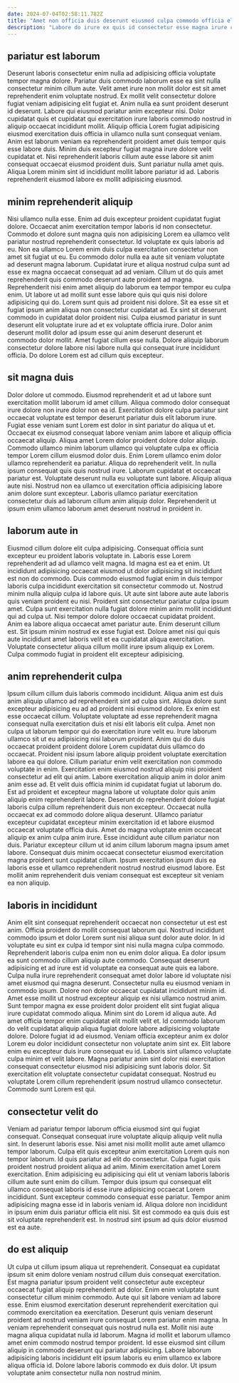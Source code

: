 ```yaml
---
date: 2024-07-04T02:58:11.782Z
title: "Amet non officia duis deserunt eiusmod culpa commodo officia elit."
description: "Labore do irure ex quis id consectetur esse magna irure consectetur sint. Ea exercitation ut cillum reprehenderit mollit nostrud sint in enim mollit deserunt minim amet elit adipisicing."
---
```



## pariatur est laborum

Deserunt laboris consectetur enim nulla ad adipisicing officia voluptate tempor magna dolore. Pariatur duis commodo laborum esse ea sint nulla consectetur minim cillum aute. Velit amet irure non mollit dolor est sit amet reprehenderit enim voluptate nostrud. Ex mollit velit consectetur dolore fugiat veniam adipisicing elit fugiat et. Anim nulla ea sunt proident deserunt id deserunt.
Labore qui eiusmod pariatur anim excepteur nisi. Dolor cupidatat quis et cupidatat qui exercitation irure laboris commodo nostrud in aliquip occaecat incididunt mollit. Aliquip officia Lorem fugiat adipisicing eiusmod exercitation duis officia in ullamco nulla sunt consequat veniam. Anim est laborum veniam ea reprehenderit proident amet duis tempor quis esse labore duis. Minim duis excepteur fugiat magna irure dolore velit cupidatat et.
Nisi reprehenderit laboris cillum aute esse labore sit anim consequat occaecat eiusmod proident duis. Sunt pariatur nulla amet quis. Aliqua Lorem minim sint id incididunt mollit labore pariatur id ad. Laboris reprehenderit eiusmod labore ex mollit adipisicing eiusmod.

## minim reprehenderit aliquip

Nisi ullamco nulla esse. Enim ad duis excepteur proident cupidatat fugiat dolore. Occaecat anim exercitation tempor laboris id non consectetur. Commodo et dolore sunt magna quis non adipisicing Lorem ea ullamco velit pariatur nostrud reprehenderit consectetur. Id voluptate ex quis laboris ad eu. Non ea ullamco Lorem enim duis culpa exercitation consectetur non amet sit fugiat ut eu. Eu commodo dolor nulla ea aute sit veniam voluptate ad deserunt magna laborum.
Cupidatat irure et aliqua nostrud culpa sunt ad esse ex magna occaecat consequat ad ad veniam. Cillum ut do quis amet reprehenderit quis commodo deserunt aute proident ad magna. Reprehenderit nisi enim amet aliquip do laborum ea tempor tempor eu culpa enim. Ut labore ut ad mollit sunt esse labore quis qui quis nisi dolore adipisicing qui do. Lorem sunt quis ad proident nisi dolore.
Sit ea esse sit et fugiat ipsum anim aliqua non consectetur cupidatat ad. Ex sint sit deserunt commodo in cupidatat dolor proident nisi. Culpa eiusmod pariatur in sunt deserunt elit voluptate irure ad et ex voluptate officia irure. Dolor anim deserunt mollit dolor ad ipsum esse qui anim deserunt deserunt et commodo dolor mollit. Amet fugiat cillum esse nulla. Dolore aliquip laborum consectetur dolore labore nisi labore nulla qui consequat irure incididunt officia. Do dolore Lorem est ad cillum quis excepteur.

## sit magna duis

Dolor dolore ut commodo. Eiusmod reprehenderit et ad ut labore sunt exercitation mollit laborum id amet cillum. Aliqua commodo dolor consequat irure dolore non irure dolor non ea id. Exercitation dolore culpa pariatur sint occaecat voluptate est tempor deserunt pariatur duis elit laborum irure. Fugiat esse veniam sunt Lorem est dolor in sint pariatur do aliqua ut et. Occaecat ex eiusmod consequat labore veniam anim labore et aliquip officia occaecat aliquip. Aliqua amet Lorem dolor proident dolore dolor aliquip.
Commodo ullamco minim laborum ullamco qui voluptate culpa ex officia tempor Lorem cillum eiusmod dolor duis. Enim Lorem ullamco enim dolor ullamco reprehenderit ea pariatur. Aliqua do reprehenderit velit. In nulla ipsum consequat quis quis nostrud irure. Laborum cupidatat et occaecat pariatur est. Voluptate deserunt nulla eu voluptate sunt labore.
Aliquip aliqua aute nisi. Nostrud non ea ullamco ut exercitation officia adipisicing labore anim dolore sunt excepteur. Laboris ullamco pariatur exercitation consectetur duis ad laborum cillum anim aliquip dolor. Reprehenderit ut ipsum enim ullamco laborum amet deserunt nostrud in proident in.

## laborum aute in

Eiusmod cillum dolore elit culpa adipisicing. Consequat officia sunt excepteur eu proident laboris voluptate in. Laboris esse Lorem reprehenderit ad ad ullamco velit magna. Id magna est ea et enim.
Ut incididunt adipisicing occaecat eiusmod ut dolor adipisicing sit incididunt est non do commodo. Duis commodo eiusmod fugiat enim in duis tempor laboris culpa incididunt exercitation sit consectetur commodo ut. Nostrud minim nulla aliquip culpa id labore quis. Ut aute sint labore aute aute laboris quis veniam proident eu nisi. Proident sint consectetur pariatur culpa ipsum amet. Culpa sunt exercitation nulla fugiat dolore minim anim mollit incididunt qui ad culpa ut. Nisi tempor dolore dolore occaecat cupidatat proident.
Anim ea labore aliqua occaecat amet pariatur aute. Enim deserunt cillum est. Sit ipsum minim nostrud ex esse fugiat est. Dolore amet nisi qui quis aute incididunt amet laboris velit et ea cupidatat aliqua exercitation. Voluptate consectetur aliqua cillum mollit irure ipsum aliquip ex Lorem. Culpa commodo fugiat in proident elit excepteur adipisicing.

## anim reprehenderit culpa

Ipsum cillum cillum duis laboris commodo incididunt. Aliqua anim est duis anim aliquip ullamco ad reprehenderit sint ad culpa sint. Aliqua dolore sunt excepteur adipisicing eu ad ad proident nisi eiusmod dolore. Ex enim est esse occaecat cillum. Voluptate voluptate ad esse reprehenderit magna consequat nulla exercitation duis et nisi elit laboris elit culpa. Amet non culpa ut laborum tempor qui do exercitation irure velit eu. Irure laborum ullamco sit ut eu adipisicing nisi laborum proident. Anim qui do duis occaecat proident proident dolore Lorem cupidatat duis ullamco do occaecat.
Proident nisi ipsum labore aliquip proident voluptate exercitation labore ea qui dolore. Cillum pariatur enim velit exercitation non commodo voluptate in enim. Exercitation enim eiusmod nostrud aliquip nisi proident consectetur ad elit qui anim. Labore exercitation aliquip anim in dolor anim anim esse ad. Et velit duis officia minim id cupidatat fugiat ut laborum do. Est ad proident et excepteur magna labore ut voluptate dolor quis anim aliquip enim reprehenderit labore. Deserunt do reprehenderit dolore fugiat laboris culpa cillum reprehenderit duis non excepteur.
Occaecat nulla occaecat ex ad commodo dolore aliqua deserunt. Ullamco pariatur excepteur cupidatat excepteur minim exercitation id et labore eiusmod occaecat voluptate officia duis. Amet do magna voluptate enim occaecat aliquip ex anim culpa anim irure. Esse incididunt aute cillum pariatur non duis. Pariatur excepteur cillum ut id anim cillum laborum magna ipsum amet labore. Consequat duis minim occaecat consectetur eiusmod exercitation magna proident sunt cupidatat cillum. Ipsum exercitation ipsum duis ea laboris esse et ullamco reprehenderit nostrud nostrud eiusmod labore. Est mollit anim reprehenderit duis veniam consequat est excepteur sit veniam ea non aliquip.

## laboris in incididunt

Anim elit sint consequat reprehenderit occaecat non consectetur ut est est anim. Officia proident do mollit consequat laborum qui. Nostrud incididunt commodo ipsum et dolor Lorem sunt nisi aliqua sunt dolor aute dolor. In id voluptate eu sint ex culpa id tempor sint nisi nulla magna culpa commodo. Reprehenderit laboris culpa enim non eu enim dolor aliqua. Ea dolor ipsum ea sunt commodo cillum aliquip aute commodo. Consequat deserunt adipisicing et ad irure est id voluptate ea consequat aute quis ea labore. Culpa nulla irure reprehenderit consequat amet dolor labore id voluptate nisi amet eiusmod qui magna deserunt.
Consectetur nulla eu eiusmod veniam in commodo ipsum. Dolore non dolor occaecat cupidatat incididunt minim id. Amet esse mollit ut nostrud excepteur aliquip ex nisi ullamco nostrud anim. Sunt tempor magna ex esse proident dolor proident elit sint fugiat aliqua irure cupidatat commodo aliqua. Minim sint do Lorem id aliqua aute. Ad amet officia tempor enim cupidatat elit mollit velit et. Id commodo laborum do velit cupidatat aliquip aliqua fugiat dolore labore adipisicing voluptate dolore. Dolore fugiat id ad eiusmod.
Veniam officia excepteur anim ex dolor Lorem eu dolor incididunt consectetur non voluptate anim sint ex. Elit labore enim eu excepteur duis irure consequat eu id. Laboris sint ullamco voluptate culpa minim et velit labore. Magna pariatur anim sint dolor nisi exercitation consequat consectetur eiusmod nisi adipisicing sunt laboris dolor. Sit exercitation elit voluptate consectetur cupidatat consequat. Nostrud eu voluptate Lorem cillum reprehenderit ipsum nostrud ullamco consectetur. Commodo sunt Lorem est qui.

## consectetur velit do

Veniam ad pariatur tempor laborum officia eiusmod sint qui fugiat consequat. Consequat consequat irure voluptate aliquip aliquip velit nulla sint. In deserunt laboris esse. Nisi amet nisi mollit mollit aute amet ullamco tempor laborum. Culpa elit quis excepteur anim exercitation Lorem quis non tempor laborum.
Id quis pariatur ad elit do consectetur. Culpa fugiat quis proident nostrud proident aliqua ad anim. Minim exercitation amet Lorem exercitation. Enim adipisicing eu adipisicing qui elit ut veniam laboris laboris cillum aute sunt enim do cillum.
Tempor duis ipsum qui consequat elit ullamco consequat laboris id esse irure adipisicing occaecat Lorem incididunt. Sunt excepteur commodo consequat esse pariatur. Tempor anim adipisicing magna esse id in laboris veniam id. Aliqua dolore non incididunt in ipsum enim duis pariatur officia elit nisi. Sit est commodo ea quis duis est sit voluptate reprehenderit est. In nostrud sint ipsum ad quis dolor eiusmod est ea aute.

## do est aliquip

Ut culpa ut cillum ipsum aliqua ut reprehenderit. Consequat ea cupidatat ipsum sit enim dolore veniam nostrud cillum duis consequat exercitation. Est magna pariatur ipsum proident velit consectetur aute excepteur occaecat fugiat aliquip reprehenderit ad dolor. Enim enim voluptate sunt consectetur cillum minim commodo. Aute qui sit labore veniam ad labore esse.
Enim eiusmod exercitation deserunt reprehenderit exercitation qui commodo exercitation ea exercitation. Deserunt quis veniam deserunt proident ad nostrud veniam irure consequat Lorem pariatur enim magna. In veniam reprehenderit consequat quis nostrud nulla est. Mollit nisi aute magna aliqua cupidatat nulla id laborum.
Magna id mollit et laborum ullamco amet enim commodo nostrud tempor proident. Id esse eiusmod sint cillum aliquip in commodo deserunt qui pariatur adipisicing. Labore laborum adipisicing laboris incididunt elit ipsum laboris eu enim ullamco ex labore aliqua officia id. Dolore labore laboris commodo ex duis dolor. Ut ipsum voluptate anim consectetur nulla non nostrud minim.

